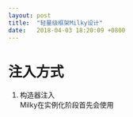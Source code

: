```yaml
---
layout: post
title:  "轻量级框架Milky设计"
date:   2018-04-03 18:20:09 +0800
---
```


# **注入方式** #
1. 构造器注入</br>
Milky在实例化阶段首先会使用
    

